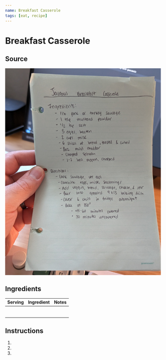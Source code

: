 ```yaml
---
name: Breakfast Casserole
tags: [eat, recipe]
---
```


# Breakfast Casserole

## Source

![](../assets/images/breakfast-casserole.jpg)

## Ingredients

| Serving | Ingredient | Notes |
|-|-|-|
|  |  |  |
|  |  |  |
|  |  |  |
|  |  |  |
|  |  |  |
|  |  |  |
|  |  |  |

## Instructions

1. 
1. 
1. 